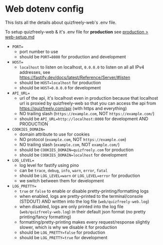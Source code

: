 # Web dotenv config

This lists all the details about quizfreely-web's .env file.

To setup quizfreely-web & it's .env file for **production** see [production > web-setup.md](../production/web-setup.md)

- `PORT=`
  - port number to use
  - should be `PORT=8080` for production and development
- `HOST=`
  - `localhost` to listen on localhost, `0.0.0.0` to listen on all all IPv4 addresses, see https://fastify.dev/docs/latest/Reference/Server/#listen
  - should be `HOST=localhost` for production
  - should be `HOST=0.0.0.0` for development
- `API_URL=`
  - url of the api, it's localhost even in production because that localhost url is proxied by quizfreely-web so that you can access the api from https://quizfreely.com/api (with https and everything)
  - NO trailing slash (`https://example.com`, NOT `https://example.com/`)
  - should be `API_URL=http://localhost:8008` for development AND PRODUCTION
- `COOKIES_DOMAIN=`
  - domain attribute to use for cookies
  - NO protocol (`example.com`, NOT `https://example.com`)
  - NO trailing slash (`example.com`, NOT `example.com/`)
  - should be `COOKIES_DOMAIN=quizfreely.com` for production
  - should be `COOKIES_DOMAIN=localhost` for development
- `LOG_LEVEL=`
  - log level for fastify using pino
  - can be `trace`, `debug`, `info`, `warn`, `error`, `fatal`
  - should be `LOG_LEVEL=warn` or `LOG_LEVEL=error` for production
  - we switch between them for development
- `LOG_PRETTY=`
  - `true` or `false` to enable or disable pretty-printing/formatting logs
  - when enabled, logs are pretty-printed to the terminal/console (STDOUT) AND written into the log file (`web/quizfreely-web.log`)
  - when disabled, logs are only printed into the log file (`web/quizfreely-web.log`) in their default json format (no pretty printing/fancy formatting)
  - formatting/pretty-printing makes every request/response slightly slower, which is why we disable it for production
  - should be `LOG_PRETTY=false` for production
  - should be `LOG_PRETTY=true` for development
